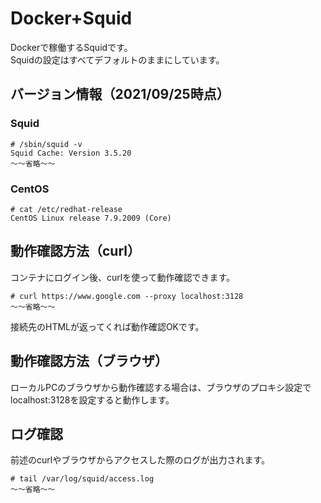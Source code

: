 # Docker+Squid
Dockerで稼働するSquidです。  
Squidの設定はすべてデフォルトのままにしています。  

## バージョン情報（2021/09/25時点）
### Squid
```
# /sbin/squid -v
Squid Cache: Version 3.5.20
～～省略～～
```
### CentOS
```
# cat /etc/redhat-release
CentOS Linux release 7.9.2009 (Core)
```

## 動作確認方法（curl）
コンテナにログイン後、curlを使って動作確認できます。
```
# curl https://www.google.com --proxy localhost:3128
～～省略～～
```
接続先のHTMLが返ってくれば動作確認OKです。

## 動作確認方法（ブラウザ）
ローカルPCのブラウザから動作確認する場合は、ブラウザのプロキシ設定でlocalhost:3128を設定すると動作します。

## ログ確認
前述のcurlやブラウザからアクセスした際のログが出力されます。
```
# tail /var/log/squid/access.log
～～省略～～
```